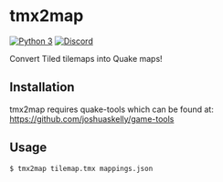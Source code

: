 # tmx2map

[![Python 3](https://img.shields.io/badge/python-3-blue.svg)]() [![Discord](https://img.shields.io/badge/discord-chat-7289DA.svg)](https://discord.gg/hFct5VQ) 

Convert Tiled tilemaps into Quake maps!

## Installation

tmx2map requires quake-tools which can be found at: https://github.com/joshuaskelly/game-tools

## Usage

```
$ tmx2map tilemap.tmx mappings.json
```
